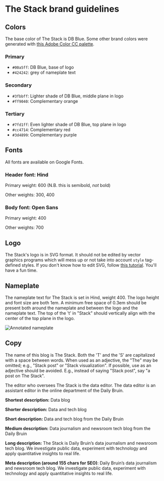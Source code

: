 # The Stack brand guidelines 

## Colors

The base color of The Stack is DB Blue. Some other brand colors were generated with [this Adobe Color CC palette](https://color.adobe.com/es/create/color-wheel/?base=2&rule=Compound&selected=1&name=Mi%20tema%20de%20Color&mode=rgb&rgbvalues=0.07999999999999999,0.16693498452046696,0.8,0.24,0.2834674922602335,0.6,0,0.6470588235294118,1,1,0.5643995098036498,0.25,0.8,0.2768235294115584,0.07999999999999999&swatchOrder=0,1,2,3,4).

### Primary

- `#00a5ff`: DB Blue, base of logo
- `#424242`: grey of nameplate text

### Secondary

- `#3fbbff`: Lighter shade of DB Blue, middle plane in logo
- `#ff9040`: Complementary orange

### Tertiary

- `#7fd1ff`: Even lighter shade of DB Blue, top plane in logo
- `#cc4714`: Complementary red
- `#3d4899`: Complementary purple


## Fonts

All fonts are available on Google Fonts.

### Header font: Hind

Primary weight: 600 (N.B. this is semibold, *not* bold)

Other weights: 300, 400

### Body font: Open Sans

Primary weight: 400

Other weights: 700


## Logo

The Stack's logo is in SVG format. It should not be edited by vector graphics programs which will mess up or not take into account `style` tag-defined styles. If you don't know how to edit SVG, follow [this tutorial](http://tutorials.jenkov.com/svg/index.html). You'll have a fun time.


## Nameplate

The nameplate text for The Stack is set in Hind, weight 400. The logo height and font size are both 1em. A minimum free space of 0.3em should be present both around the nameplate and between the logo and the nameplate text. The top of the 't' in "Stack" should vertically align with the center of the top plane in the logo.

![Annotated nameplate](http://i.imgur.com/H544B0s.png)


## Copy

The name of this blog is The Stack. Both the 'T' and the 'S' are capitalized with a space between words. When used as an adjective, the "The" may be omitted; e.g., "Stack post" or "Stack visualization". If possible, use as an adjective should be avoided. E.g., instead of saying "Stack post", say "a post on The Stack".

The editor who oversees The Stack is the data editor. The data editor is an assistant editor in the online department of the Daily Bruin.

**Shortest description:** Data blog

**Shorter description:** Data and tech blog

**Short description:** Data and tech blog from the Daily Bruin

**Medium description:** Data journalism and newsroom tech blog from the Daily Bruin

**Long description:** The Stack is Daily Bruin’s data journalism and newsroom tech blog. We investigate public data, experiment with technology and apply quantitative insights to real life.

**Meta description (around 155 chars for SEO)**: Daily Bruin’s data journalism and newsroom tech blog. We investigate public data, experiment with technology and apply quantitative insights to real life.
